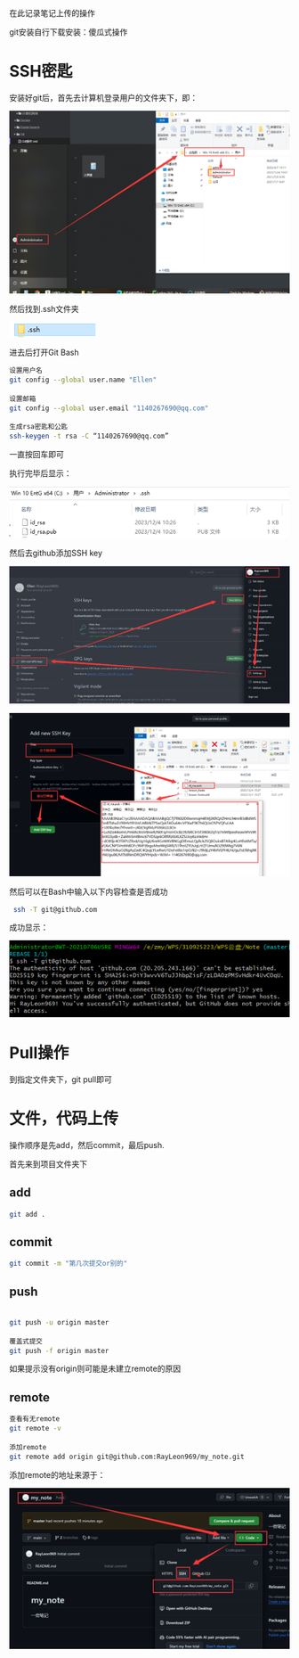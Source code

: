 在此记录笔记上传的操作

git安装自行下载安装：傻瓜式操作

# SSH密匙

安装好git后，首先去计算机登录用户的文件夹下，即：

![image-20231204104157973](assets/image-20231204104157973.png)

然后找到.ssh文件夹

![image-20231204104226470](assets/image-20231204104226470.png)

进去后打开Git Bash

```bash
设置用户名
git config --global user.name "Ellen"

设置邮箱
git config --global user.email "1140267690@qq.com"

生成rsa密匙和公匙
ssh-keygen -t rsa -C “1140267690@qq.com”
```

一直按回车即可

执行完毕后显示：

![image-20231204104645279](assets/image-20231204104645279.png)

然后去github添加SSH key

![image-20231204104758301](assets/image-20231204104758301.png)

![image-20231204105003607](assets/image-20231204105003607.png)

然后可以在Bash中输入以下内容检查是否成功

```bash
 ssh -T git@github.com
```

成功显示：

![image-20231204105117280](assets/image-20231204105117280.png)



# Pull操作

到指定文件夹下，git pull即可



# 文件，代码上传

操作顺序是先add，然后commit，最后push.

首先来到项目文件夹下

## add

```bash
git add .
```



## commit

```bash
git commit -m "第几次提交or别的"
```



## push

```bash

git push -u origin master

覆盖式提交
git push -f origin master
```



如果提示没有origin则可能是未建立remote的原因

## remote

```bash
查看有无remote
git remote -v

添加remote
git remote add origin git@github.com:RayLeon969/my_note.git
```

添加remote的地址来源于：

![image-20231204105558962](assets/image-20231204105558962.png)